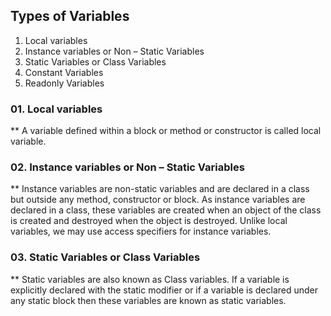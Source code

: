 
## Types of Variables

01. Local variables
02. Instance variables or Non – Static Variables
03. Static Variables or Class Variables
04. Constant Variables
05. Readonly Variables
 

### 01. Local variables

** A variable defined within a block or method or constructor is called local variable.  

### 02. Instance variables or Non – Static Variables

** Instance variables are non-static variables and are declared in a class but outside any method, constructor or block. As instance variables are declared in a class, these variables are created when an object of the class is created and destroyed when the object is destroyed. Unlike local variables, we may use access specifiers for instance variables.

### 03. Static Variables or Class Variables

** Static variables are also known as Class variables. If a variable is explicitly declared with the static modifier or if a variable is declared under any static block then these variables are known as static variables. 